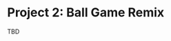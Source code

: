 # Project 2: Ball Game Remix

TBD

<!--
Final Submission Due: October 17 (Week 3, Thursday) 


# Prompt

Remix the Unity roll-a-ball tutorial! 

# Requirements

Project 1 has a THREE-PART SUBMISSION PROCESS: 
[] **PART 1 (2.5%): COMPLETE UNITY ROLL-A-BALL TUTORIAL** -- Submit tutorial build here (link tbd)</br>*(Due: October 3 (Week 1 Thursday))*
[] **PART 2 (2.5%): SKETCH OF PROJECT PRPOSAL** -- Bring this to class for discussion! </br>*(Due: October 8 (Week 2 Tuesday))*
[] **PART 3 (10%): FINAL PROJECT BUILD WITH DOCUMENTATION** -- Refer to [submission guidelines](./how-to-submit.md), and submit your final project here (link tbd) *(Due: October 17 (Week 3, Thursday))*

**Total contribution to final course grade: 15%**

---

**Your final project must follow the following rules:** 
[] NO MOUSE INTERACTIONS. NONE! 
[] PLAYER MECHANIC MUST INCLUDE A ROLLING BALL.
[] AT LEAST 2 OF THE FOLLOWING ASPECTS OF CHOICE MUST BE DIFFERENT FROM THE TUTORIAL </br> 
    * Level map - how does game* environment guide / challenge / support your player throughout the experience?
    * Player controls - how the ball is rolled, player camera, etc. other player interactions
    * Rules and mechanics - how game* responds to player's actions, how game* is won / lost / concluded. 

**Your final project is not required to:** 
* be a classic video game.
* have sound / audio. 

# Evaluation

Your final project will be evaluated according to the guidelines listed in the [course syllabus](./index.md/#evaluation-criteria).

-->